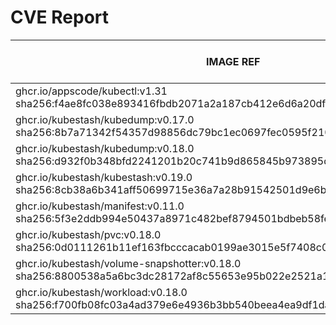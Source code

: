 # CVE Report
|                                                        IMAGE REF                                                        |      OS       | CRITICAL<BR>(OS, OTHER) | HIGH<BR>(OS, OTHER) | MEDIUM<BR>(OS, OTHER) | LOW<BR>(OS, OTHER) | UNKNOWN<BR>(OS, OTHER) |
|-------------------------------------------------------------------------------------------------------------------------|---------------|-------------------------|---------------------|-----------------------|--------------------|------------------------|
| ghcr.io/appscode/kubectl:v1.31<br>sha256:f4ae8fc038e893416fbdb2071a2a187cb412e6d6a20dffa99634bc3cdcbc2555               |               | 0, 0                    | 0, 0                | 0, 2                  | 0, 0               | 0, 0                   |
| ghcr.io/kubestash/kubedump:v0.17.0<br>sha256:8b7a71342f54357d98856dc79bc1ec0697fec0595f210065ef322ef602aa94f0           |               | 0, 1                    | 0, 3                | 0, 10                 | 0, 0               | 0, 0                   |
| ghcr.io/kubestash/kubedump:v0.18.0<br>sha256:d932f0b348bfd2241201b20c741b9d865845b973895d2ec57a1c7f69bada202e           |               | 0, 1                    | 0, 2                | 0, 8                  | 0, 0               | 0, 0                   |
| ghcr.io/kubestash/kubestash:v0.19.0<br>sha256:8cb38a6b341aff50699715e36a7a28b91542501d9e6ba933bb4ef35b08a45641          | alpine 3.22.0 | 0, 1                    | 0, 2                | 0, 8                  | 0, 0               | 0, 0                   |
| ghcr.io/kubestash/manifest:v0.11.0<br>sha256:5f3e2ddb994e50437a8971c482bef8794501bdbeb58febcfb4c6fea34ceea35e           |               | 0, 1                    | 0, 2                | 0, 8                  | 0, 0               | 0, 0                   |
| ghcr.io/kubestash/pvc:v0.18.0<br>sha256:0d0111261b11ef163fbcccacab0199ae3015e5f7408c0da75daa1e7f04b33e07                |               | 0, 1                    | 0, 2                | 0, 8                  | 0, 0               | 0, 0                   |
| ghcr.io/kubestash/volume-snapshotter:v0.18.0<br>sha256:8800538a5a6bc3dc28172af8c55653e95b022e2521a1f01a42928ff496fe1f33 |               | 0, 0                    | 0, 0                | 0, 0                  | 0, 0               | 0, 0                   |
| ghcr.io/kubestash/workload:v0.18.0<br>sha256:f700fb08fc03a4ad379e6e4936b3bb540beea4ea9df1da65f09025d59c5b3907           |               | 0, 1                    | 0, 2                | 0, 8                  | 0, 0               | 0, 0                   |
